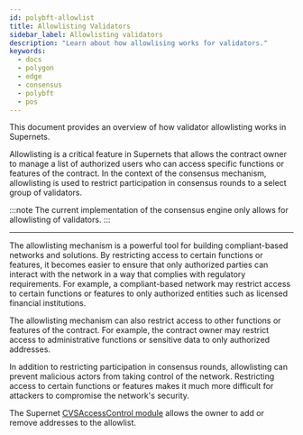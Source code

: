 ```yaml
---
id: polybft-allowlist
title: Allowlisting Validators
sidebar_label: Allowlisting validators
description: "Learn about how allowlising works for validators."
keywords:
  - docs
  - polygon
  - edge
  - consensus
  - polybft
  - pos
---
```


This document provides an overview of how validator allowlisting works in Supernets.

Allowlisting is a critical feature in Supernets that allows the contract owner to manage a list of authorized users who can access specific functions or features of the contract. In the context of the consensus mechanism, allowlisting is used to restrict participation in consensus rounds to a select group of validators.

:::note The current implementation of the consensus engine only allows for allowlisting of validators.
:::

---

The allowlisting mechanism is a powerful tool for building compliant-based networks and solutions. By restricting access to certain functions or features, it becomes easier to ensure that only authorized parties can interact with the network in a way that complies with regulatory requirements. For example, a compliant-based network may restrict access to certain functions or features to only authorized entities such as licensed financial institutions.

The allowlisting mechanism can also restrict access to other functions or features of the contract. For example, the contract owner may restrict access to administrative functions or sensitive data to only authorized addresses.

In addition to restricting participation in consensus rounds, allowlisting can prevent malicious actors from taking control of the network. Restricting access to certain functions or features makes it much more difficult for attackers to compromise the network's security.

The Supernet [CVSAccessControl module](/docs/supernets/modules/access-control) allows the owner to add or remove addresses to the allowlist.
